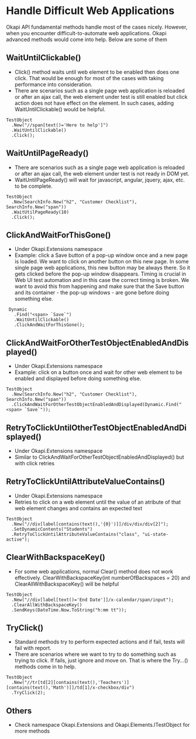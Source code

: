 # Handle Difficult Web Applications

Okapi API fundamental methods handle most of the cases nicely. However, when you encounter difficult-to-automate web applications. Okapi advanced methods would come into help.
Below are some of them

## WaitUntilClickable()
* Click() method waits until web element to be enabled then does one click. That would be enough for most of the cases with taking performance into consideration.
* There are scenarios such as a single page web application is reloaded or after an ajax call, the web element under test is still enabled but click action does not have effect on the element.
In such cases, adding WaitUntilClickable() would be helpful.

````
TestObject
  .New("//span[text()='Here to help']")
  .WaitUntilClickable()
  .Click();
````
## WaitUntilPageReady()
* There are scenarios such as a single page web application is reloaded or after an ajax call, the web element under test is not ready in DOM yet.
* WaitUntilPageReady() will wait for javascript, angular, jquery, ajax, etc. to be complete.

````
TestObject
  .New(SearchInfo.New("h2", "Customer Checklist"), SearchInfo.New("span"))
  .WaitUtilPageReady(10)
  .Click();
````
## ClickAndWaitForThisGone()
* Under Okapi.Extensions namespace
* Example: click a Save button of a pop-up window once and a new page is loaded. We want to click on another button on this new page. In some single page web applications, this new button may be always there. So it gets clicked before the pop-up window disappears. Timing is crucial in Web UI test automation and in this case the correct timing is broken. We want to avoid this from happening and make sure that the Save button and its container - the pop-up windows - are gone before doing something else.

````
 Dynamic
   .Find("<span> `Save`")
   .WaitUntilClickable()
   .ClickAndWaitForThisGone();
````

## ClickAndWaitForOtherTestObjectEnabledAndDisplayed()
* Under Okapi.Extensions namespace
* Example: click on a button once and wait for other web element to be enabled and displayed before doing something else.

````
TestObject
  .New(SearchInfo.New("h2", "Customer Checklist"), SearchInfo.New("span"))
  .ClickAndWaitForOtherTestObjectEnabledAndDisplayed(Dynamic.Find("<span> `Save`"));
````

## RetryToClickUntilOtherTestObjectEnabledAndDisplayed()
* Under Okapi.Extensions namespace
* Similar to ClickAndWaitForOtherTestObjectEnabledAndDisplayed() but with click retries

## RetryToClickUntilAttributeValueContains()
* Under Okapi.Extensions namespace
* Retries to click on a web element until the value of an atribute of that web element changes and contains an expected text

````
TestObject
  .New("//div[label[contains(text(),'{0}')]]/div/div/div[2]");
  .SetDynamicContents("Students")
  .RetryToClickUntilAttributeValueContains("class", "ui-state-active");
````

## ClearWithBackspaceKey()
* For some web applications, normal Clear() method does not work effectively. ClearWithBackspaceKey(int numberOfBackspaces = 20) and ClearAllWithBackspaceKey() will be helpful

````
TestObject
  .New("//div[label[text()='End Date']]/x-calendar/span/input");
  .ClearAllWithBackspaceKey()
  .SendKeys(DateTime.Now.ToString("h:mm tt"));
````

## TryClick()
* Standard methods try to perform expected actions and if fail, tests will fail with report.
* There are scenarios where we want to try to do something such as trying to click. If fails, just ignore and move on. That is where the Try...() methods come in to help.

````
TestObject
  .New("//tr[td[2][contains(text(),'Teachers')][contains(text(),'Math')]]/td[1]/x-checkbox/div")
  .TryClick(2);
````

## Others
- Check namespace Okapi.Extensions and Okapi.Elements.ITestObject for more methods
